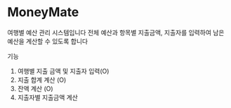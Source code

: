 # MoneyMate


여행별 예산 관리 시스템입니다
전체 예산과 항목별 지출금액, 지출자를 입력하여 남은 예산을 계산할 수 있도록 합니다

기능
1. 여행별 지출 금액 및 지출자 입력(O)
2. 지출 합계 계산 (O)
3. 잔액 계산 (O)
4. 지출자별 지출금액 계산




